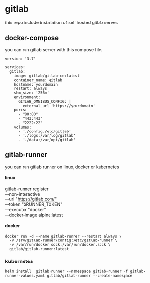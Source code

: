 # gitlab

this repo include installation of self hosted gitlab server.

## docker-compose

you can run gitlab server with this compose file.

```
version: '3.7'

services:
  gitlab:
    image: gitlab/gitlab-ce:latest
    container_name: gitlab
    hostname: yourdomain
    restart: always
    shm_size: '256m'
    environment:
      GITLAB_OMNIBUS_CONFIG: |
        external_url 'https://yourdomain'
    ports:
      - "80:80"
      - "443:443"
      - "2222:22"
    volumes:
      - './config:/etc/gitlab'
      - './logs:/var/log/gitlab'
      - './data:/var/opt/gitlab'
```

## gitlab-runner

you can run gitlab runner on linux, docker or kubernetes

#### linux

gitlab-runner register \
  --non-interactive \
  --url "https://gitlab.com/" \
  --token "$RUNNER_TOKEN" \
  --executor "docker" \
  --docker-image alpine:latest

#### docker

```
docker run -d --name gitlab-runner --restart always \
  -v /srv/gitlab-runner/config:/etc/gitlab-runner \
  -v /var/run/docker.sock:/var/run/docker.sock \
  gitlab/gitlab-runner:latest
```


### kubernetes

```
helm install  gitlab-runner --namespace gitlab-runner -f gitlab-runner-values.yaml gitlab/gitlab-runner --create-namespace
```
